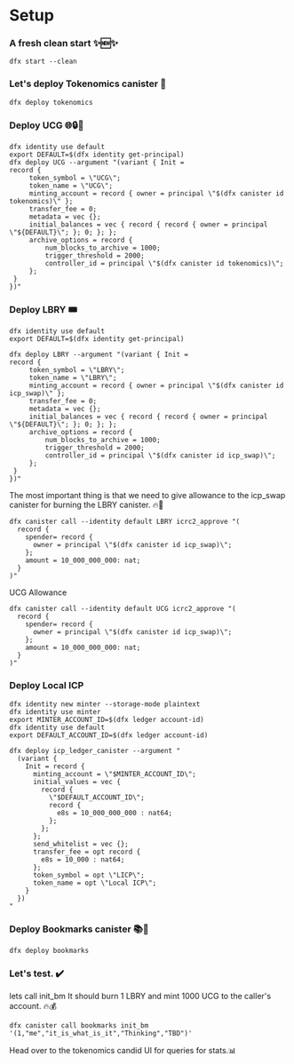 # Setup

### A fresh clean start ✨🆕✨

``` 
dfx start --clean 
```
### Let's deploy Tokenomics canister  🚀

``` 
dfx deploy tokenomics
```
###  Deploy UCG 🌐🔒👥
 

```
dfx identity use default
export DEFAULT=$(dfx identity get-principal)
dfx deploy UCG --argument "(variant { Init =
record {
     token_symbol = \"UCG\";
     token_name = \"UCG\";
     minting_account = record { owner = principal \"$(dfx canister id tokenomics)\" };
     transfer_fee = 0;
     metadata = vec {};
     initial_balances = vec { record { record { owner = principal \"${DEFAULT}\"; }; 0; }; };
     archive_options = record {
         num_blocks_to_archive = 1000;
         trigger_threshold = 2000;
         controller_id = principal \"$(dfx canister id tokenomics)\";
     };
 }
})"
```

###  Deploy LBRY 🎟️

```
dfx identity use default
export DEFAULT=$(dfx identity get-principal)

dfx deploy LBRY --argument "(variant { Init =
record {
     token_symbol = \"LBRY\";
     token_name = \"LBRY\";
     minting_account = record { owner = principal \"$(dfx canister id icp_swap)\" };
     transfer_fee = 0;
     metadata = vec {};
     initial_balances = vec { record { record { owner = principal \"${DEFAULT}\"; }; 0; }; };
     archive_options = record {
         num_blocks_to_archive = 1000;
         trigger_threshold = 2000;
         controller_id = principal \"$(dfx canister id icp_swap)\";
     };
 }
})"
```
The most important thing is that we need to give allowance to the icp_swap canister for burning the LBRY canister. 🔥🔄

```
dfx canister call --identity default LBRY icrc2_approve "(
  record {
    spender= record {
      owner = principal \"$(dfx canister id icp_swap)\";
    };
    amount = 10_000_000_000: nat;
  }
)"
```
UCG Allowance 
```
dfx canister call --identity default UCG icrc2_approve "(
  record {
    spender= record {
      owner = principal \"$(dfx canister id icp_swap)\";
    };
    amount = 10_000_000_000: nat;
  }
)"
```
### Deploy Local ICP
```
dfx identity new minter --storage-mode plaintext
dfx identity use minter
export MINTER_ACCOUNT_ID=$(dfx ledger account-id)
dfx identity use default
export DEFAULT_ACCOUNT_ID=$(dfx ledger account-id)

dfx deploy icp_ledger_canister --argument "
  (variant {
    Init = record {
      minting_account = \"$MINTER_ACCOUNT_ID\";
      initial_values = vec {
        record {
          \"$DEFAULT_ACCOUNT_ID\";
          record {
            e8s = 10_000_000_000 : nat64;
          };
        };
      };
      send_whitelist = vec {};
      transfer_fee = opt record {
        e8s = 10_000 : nat64;
      };
      token_symbol = opt \"LICP\";
      token_name = opt \"Local ICP\";
    }
  })
"
```
### Deploy Bookmarks canister 📚🔖
```
dfx deploy bookmarks 
```

### Let's test. ✔️
lets call init_bm 
It should burn 1 LBRY and mint 1000 UCG to the caller's account. 🔥💰
```
dfx canister call bookmarks init_bm '(1,"me","it_is_what_is_it","Thinking","TBD")'
```
Head over to the tokenomics candid UI for queries for stats.📊 